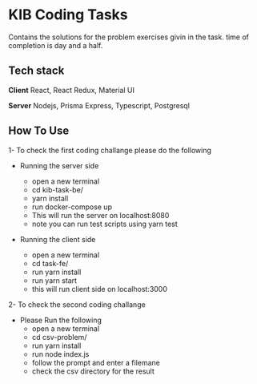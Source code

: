 
# KIB Coding Tasks

Contains the solutions for the problem exercises givin in the task.
time of completion is day and a half.




## Tech stack

**Client** React, React Redux, Material UI

**Server** Nodejs, Prisma Express, Typescript, Postgresql




## How To Use

1- To check the first coding challange please do the following

- Running the server side 
    - open a new terminal
    - cd kib-task-be/
    - yarn install
    - run docker-compose up
    - This will run the server on localhost:8080
    - note you can run test scripts using yarn test

- Running the client side
    - open a new terminal
    - cd task-fe/
    - run yarn install
    - run yarn start
    - this will run client side on localhost:3000

2- To check the second coding challange

-   Please Run the following 
    - open a new terminal
    - cd csv-problem/
    - run yarn install
    - run node index.js
    - follow the prompt and enter a filemane
    - check the csv directory for the result 
 
